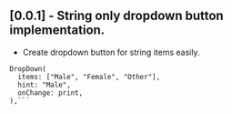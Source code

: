 ## [0.0.1] - String only dropdown button implementation.

* Create dropdown button for string items easily.

```
DropDown(
  items: ["Male", "Female", "Other"],
  hint: "Male",
  onChange: print,
),```